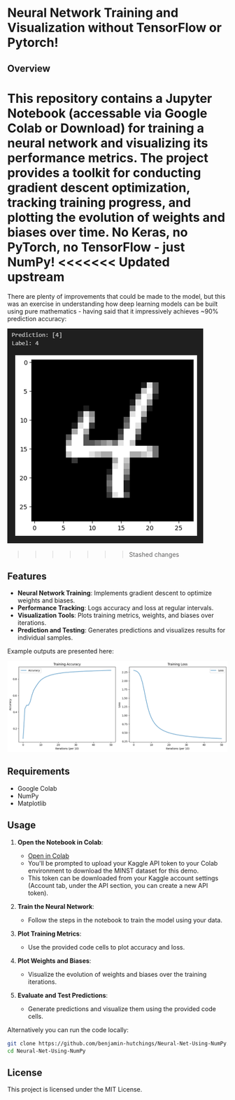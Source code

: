 # Neural Network Training and Visualization without TensorFlow or Pytorch!

## Overview

This repository contains a Jupyter Notebook (accessable via Google Colab or Download) for training a neural network and visualizing its performance metrics. The project provides a toolkit for conducting gradient descent optimization, tracking training progress, and plotting the evolution of weights and biases over time. No Keras, no PyTorch, no TensorFlow - just NumPy!
<<<<<<< Updated upstream
=======

There are plenty of improvements that could be made to the model, but this was an exercise in understanding how deep learning models can be built using pure mathematics - having said that it impressively achieves ~90% prediction accuracy:

![Prediction](images/prediction.PNG)
>>>>>>> Stashed changes

## Features

- **Neural Network Training**: Implements gradient descent to optimize weights and biases.
- **Performance Tracking**: Logs accuracy and loss at regular intervals.
- **Visualization Tools**: Plots training metrics, weights, and biases over iterations.
- **Prediction and Testing**: Generates predictions and visualizes results for individual samples.

Example outputs are presented here:

![Training metrics](images/output.png)

## Requirements

- Google Colab
- NumPy
- Matplotlib

## Usage

1. **Open the Notebook in Colab**:
    - [Open in Colab](https://colab.research.google.com/drive/1Biiwy6HHk1jdfxcWuIEVM3tfTHmqJCur?usp=sharing)
    - You'll be prompted to upload your Kaggle API token to your Colab environment to download the MINST dataset for this demo.
    - This token can be downloaded from your Kaggle account settings (Account tab, under the API section, you can create a new API token).

2. **Train the Neural Network**:
    - Follow the steps in the notebook to train the model using your data.

3. **Plot Training Metrics**:
    - Use the provided code cells to plot accuracy and loss.

4. **Plot Weights and Biases**:
    - Visualize the evolution of weights and biases over the training iterations.

5. **Evaluate and Test Predictions**:
    - Generate predictions and visualize them using the provided code cells.
  
Alternatively you can run the code locally:

```bash
git clone https://github.com/benjamin-hutchings/Neural-Net-Using-NumPy.git
cd Neural-Net-Using-NumPy
```

## License

This project is licensed under the MIT License.